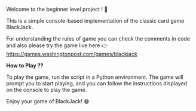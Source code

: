 Welcome to the beginner level project ! 👋

This is a simple console-based implementation of the classic card game BlackJack.

For understanding the rules of game you can check the comments in code 
and also please try the 
game live here 👉 https://games.washingtonpost.com/games/blackjack


**How to Play ??**

To play the game, run the script in a Python environment. The game will prompt you to start playing, and you can follow the instructions displayed on the console to play the game.

Enjoy your game of BlackJack! 😁
